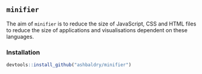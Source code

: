 ## `minifier`

The aim of `minifier` is to reduce the size of JavaScript, CSS and HTML files to reduce the size of applications and
visualisations dependent on these languages.

### Installation

```r
devtools::install_github("ashbaldry/minifier")
```
